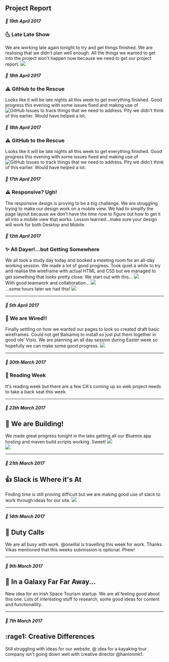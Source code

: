 ## Project Report 

##### :date: _19th April 2017_
### :last_quarter_moon_with_face: Late Late Show
We are working late again tonight to try and get things finished. We are realising that we didn't plan well enough. All the things we wanted to get into the project won't happen now because we need to get our project report.
![](https://github.com/oneillal/nci-web-project/blob/master/docs/WhatsApp_image_20170419.jpg)

##### :date: _18th April 2017_
### :warning: GitHub to the Rescue
Looks like it will be late nights all this week to get everything finished. Good progress this evening with some issues fixed and making use of ![GitHub Issues](https://github.com/oneillal/nci-web-project/issues?utf8=%E2%9C%93&q=is%3Aissue) to track things that we need to address. Pity we didn't think of this earlier. Would have helped a lot.

##### :date: _18th April 2017_
### :warning: GitHub to the Rescue
Looks like it will be late nights all this week to get everything finished. Good progress this evening with some issues fixed and making use of ![GitHub Issues](https://github.com/oneillal/nci-web-project/issues?utf8=%E2%9C%93&q=is%3Aissue) to track things that we need to address. Pity we didn't think of this earlier. Would have helped a lot.

##### :date: _17th April 2017_
### :warning: Responsive? Ugh!
The responsive design is proving to be a big challenge. We are struggling trying to make our design work on a mobile view. We had to simplfy the page layout because we don't have the time now to figure out how to get it all into a mobile view that works. Lesson learned...make sure your design will work for both Desktop and Mobile.

##### :date: _12th April 2017_  
### :sparkles: All Dayer!...but Getting Somewhere
We all took a study day today and booked a meeting room for an all-day working session. We made a lot of good progress. Took quiet a while to try and realise the wireframe with actual HTML and CSS but we managed to get something that looks pretty close.
We start out with this...
![](https://github.com/oneillal/nci-web-project/raw/master/docs/web_session3.png)  
With good teamwork and collaboration...
![](https://github.com/oneillal/nci-web-project/raw/master/docs/web_session1.png)    
...some hours later we had this!
![](https://github.com/oneillal/nci-web-project/raw/master/docs/web_session4.png)    

* * *
##### :date: _5th April 2017_
### :electric_plug: We are Wired!!
Finally settling on how we wanted our pages to look so created draft basic wireframes. Could not get Balsamiq to install so just put them together in good ole' Visio. We are planning an all day session during Easter week so hopefully we can make some good progress.
![](https://github.com/oneillal/nci-web-project/raw/master/docs/index_wireframe_desktop.png)

* * *
##### :date: _30th March 2017_  
### :book: Reading Week
It's reading week but there are a few CA's coming up so web project needs to take a back seat this week.

* * *
##### :date: _23th March 2017_ 
## :construction: We are Building!
We made great progress tonight in the labs getting all our Bluemix app hosting and maven build scripts working. Sweet! 
![](https://github.com/oneillal/nci-web-project/raw/master/docs/bluemix_app.png)  
![](https://github.com/oneillal/nci-web-project/raw/master/docs/maven_build.png)  

* * *
##### :date: _21th March 2017_  
## :+1: Slack is Where it's At 
Finding time is still proving difficult but we are making good use of slack to work through ideas for our site.
![](https://github.com/oneillal/nci-web-project/raw/master/docs/slackin.png) 

* * *
##### :date: _14th March 2017_  
## :hamster: Duty Calls
We are all busy with work. @oneillal is travelling this week for work. Thanks Vikas mentioned that this weeks submission is optional. Phew!

* * *
##### :date: _9th March 2017_
## :telescope: In a Galaxy Far Far Away...
New idea for an Irish Space Tourism startup. We are all feeling good about this one. Lots of interesting stuff to research, some good ideas for content and functionallity. 

* * *
##### :date: _7th March 2017_  
## :rage1: Creative Differences
Still struggling with ideas for our website. @ idea for a kayaking tour company isn't going down well with creative director @hanlonmk1.

